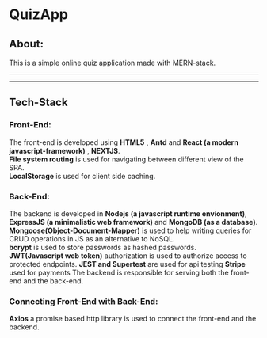 # QuizApp

## About:
This is a simple online quiz application made with MERN-stack. 

---
---
## Tech-Stack

### Front-End:
The front-end is developed using **HTML5** , **Antd** and **React (a modern javascript-framework)** , **NEXTJS**.  
**File system routing** is used for navigating between different view of the SPA.  
**LocalStorage** is used for client side caching.    

### Back-End:
The backend is developed in **Nodejs (a javascript runtime envionment)**,  **ExpressJS (a minimalistic web framework)** and **MongoDB (as a database)**.  
**Mongoose(Object-Document-Mapper)** is used to help writing queries for CRUD operations in JS as an alternative to NoSQL.  
**bcrypt** is used to store passwords as hashed passwords.  
**JWT(Javascript web token)** authorization is used to authorize access to protected endpoints.
**JEST and Supertest**  are used for api testing
**Stripe** used for payments
The backend is responsible for serving both the front-end and the back-end.  

### Connecting Front-End with Back-End:
**Axios** a promise based http library is used to connect the front-end and the backend.
